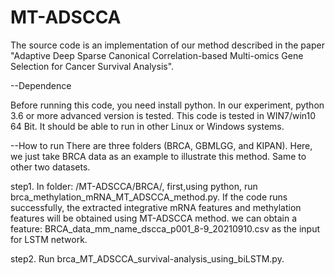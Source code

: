 # MT-ADSCCA
The source code is an implementation of our method described in the paper "Adaptive Deep Sparse Canonical Correlation-based Multi-omics Gene Selection for Cancer Survival Analysis". 


--Dependence

Before running this code, you need install python. In our experiment, python 3.6 or more advanced version is tested. This code is tested in WIN7/win10 64 Bit. It should be able to run in other Linux or Windows systems.

--How to run 
There are three folders (BRCA, GBMLGG, and KIPAN). Here, we just take BRCA data as an example to illustrate this method. Same to other two datasets. 

step1. In folder: /MT-ADSCCA/BRCA/, first,using python, run brca_methylation_mRNA_MT_ADSCCA_method.py. If the code runs successfully, the extracted integrative mRNA features and methylation features will be obtained using MT-ADSCCA method. we can obtain a feature: BRCA_data_mm_name_dscca_p001_8-9_20210910.csv as the input for LSTM network.

step2. Run brca_MT_ADSCCA_survival-analysis_using_biLSTM.py.

